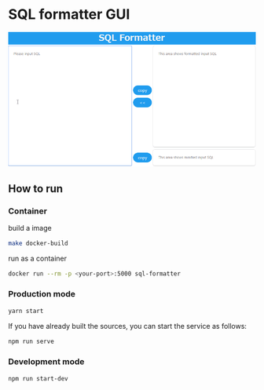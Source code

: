 # SQL formatter GUI

![image](./demo_images/demo.gif)

## How to run

### Container

build a image

```bash
make docker-build
```

run as a container

```bash
docker run --rm -p <your-port>:5000 sql-formatter
```

### Production mode

```bash
yarn start
```

If you have already built the sources, you can start the service as follows:

```bash
npm run serve
```

### Development mode

```bash
npm run start-dev
```
